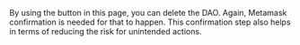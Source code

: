 By using the button in this page, you can delete the DAO. Again, Metamask confirmation is needed for that to happen. This confirmation step also helps in terms of reducing the risk for unintended actions.
